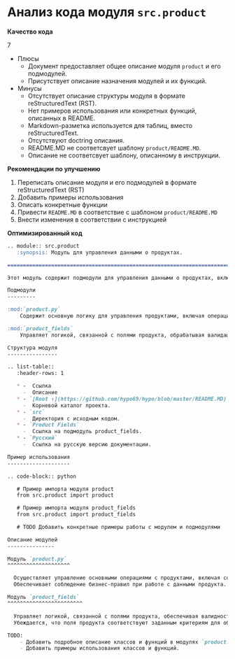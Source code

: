 # Анализ кода модуля `src.product`

**Качество кода**

7
-  Плюсы
    - Документ предоставляет общее описание модуля `product` и его подмодулей.
    - Присутствует описание назначения модулей и их функций.
-  Минусы
    - Отсутствует описание структуры модуля в формате reStructuredText (RST).
    - Нет примеров использования или конкретных функций, описанных в README.
    - Markdown-разметка используется для таблиц, вместо reStructuredText.
    - Отсутствуют doctring описания.
    - README.MD не соответсвует шаблону `product/README.MD`.
    - Описание не соответсвует шаблону, описанному в инструкции.

**Рекомендации по улучшению**

1.  Переписать описание модуля и его подмодулей в формате reStructuredText (RST)
2.  Добавить примеры использования
3.  Описать конкретные функции
4.  Привести `README.MD` в соответствие с шаблоном `product/README.MD`
5.  Внести изменения в соответствии с инструкцией

**Оптимизированный код**

```markdown
.. module:: src.product
   :synopsis: Модуль для управления данными о продуктах.

=========================================================================================

Этот модуль содержит подмодули для управления данными о продуктах, включая обработку, валидацию и управление полями.

Подмодули
---------

:mod:`product.py`
    Содержит основную логику для управления продуктами, включая операции по созданию, обновлению и удалению записей о продуктах.

:mod:`product_fields`
    Управляет логикой, связанной с полями продукта, обрабатывая валидацию, форматирование и управление полями.

Структура модуля
----------------

.. list-table::
   :header-rows: 1

   * -  Ссылка
     -  Описание
   * - `[Root ↑](https://github.com/hypo69/hypo/blob/master/README.MD)`
     -  Корневой каталог проекта.
   * - `src`
     -  Директория с исходным кодом.
   * - `Product Fields`
     -  Ссылка на подмодуль product_fields.
   * - `Русский`
     -  Ссылка на русскую версию документации.

Пример использования
--------------------

.. code-block:: python

   # Пример импорта модуля product
   from src.product import product

   # Пример импорта модуля product_fields
   from src.product import product_fields

   # TODO Добавить конкретные примеры работы с модулем и подмодулями

Описание модулей
---------------

Модуль `product.py`
^^^^^^^^^^^^^^^^^^^^

  Осуществляет управление основными операциями с продуктами, включая создание, обновление и удаление.
  Обеспечивает соблюдение бизнес-правил при работе с данными продукта.

Модуль `product_fields`
^^^^^^^^^^^^^^^^^^^^^^^^

  Управляет логикой, связанной с полями продукта, обеспечивая валидность, форматирование и корректное управление данными.
  Убеждается, что поля продукта соответствуют заданным критериям для обеспечения последовательного ввода данных.

TODO:
    - Добавить подробное описание классов и функций в модулях `product.py` и `product_fields`.
    - Добавить примеры использования классов и функций.
```
